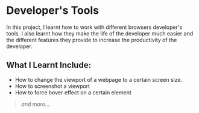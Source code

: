 # Developer's Tools

In this project, I learnt how to work with different browsers developer's tools. I also learnt 
how they make the life of the developer much easier and the different features they provide
to increase the productivity of the developer.

## What I Learnt Include:

- How to change the viewport of a webpage to a certain screen size.
- How to screenshot a viewport
- How to force hover effect on a certain element

> *and more...*